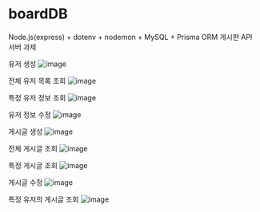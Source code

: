 # boardDB
Node.js(express) + dotenv + nodemon + MySQL + Prisma ORM 게시판 API 서버 과제

유저 생성
![image](https://github.com/user-attachments/assets/5214c008-3726-4ff2-85a4-836f15c45b91)


전체 유저 목록 조회
![image](https://github.com/user-attachments/assets/1b822add-89f6-45cf-848a-4d8c1babcba3)


특정 유저 정보 조회
![image](https://github.com/user-attachments/assets/3898bd8a-3c07-4954-905d-08b8c3346dbd)


유저 정보 수정
![image](https://github.com/user-attachments/assets/7075d1f1-5f9a-4329-9edc-0c73c83ed00f)


게시글 생성
![image](https://github.com/user-attachments/assets/b08b34fb-4656-49be-a375-6f4818165ce8)


전체 게시글 조회
![image](https://github.com/user-attachments/assets/393ea309-e393-4ff5-ad18-b2fafdbee0b9)


특정 게시글 조회
![image](https://github.com/user-attachments/assets/3739cd38-dbab-49af-bd59-bed47634a273)


게시글 수정
![image](https://github.com/user-attachments/assets/277ffe9e-95b9-4f91-a491-8b3fdd84aed8)


특정 유저의 게시글 조회
![image](https://github.com/user-attachments/assets/9a70fc26-0dd4-4aab-b252-edfb2f6ec9db)
